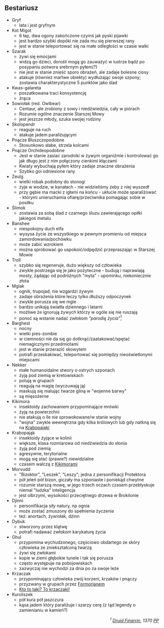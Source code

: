 ## Bestariusz
* Gryf<a id='b_gryf'></a>
    * lata i jest gryfnym
* Kot Migot<a id='b_migot'></a>
    * 6 łap, dwa ogony zakończone czymś jak pyski pijawki
    * jest bardzo szybki dopóki nie zada mu się pierwszej rany
    * jest w stanie teleportować się na małe odległości w czasie walki
* Szarak<a id='b_szarak'></a>
    * żywi się emocjami
    * widzą go dzieci, dorośli mogą go zauważyć w lustrze bądź po posypaniu potwora srebrnym pyłem(?)
    * nie jest w stanie znieść sporo obrażeń, ale zadaje bolesne ciosy
    * atakuje (również martwe obiekty) wydłużając swoje szpony; zostawia charakterystyczne 5 punktów jako ślad
* Kwas-galareta<a id='b_galareta'></a>
    * poszatkowana traci konsystencję
    * żrąca
* Sowiołak<a id='b_sowiolak'></a> (red. Owlbear)
    * Centaur, ale zrobiony z sowy i niedźwiedzia, cały w piórach
    * Rozumie ogólne znaczenie Starszej Mowy
    * jest jeszcze młody, szuka swojej rodziny
* Skolopendr<a id='b_stonoga'></a>
    * reaguje na ruch
    * atakuje jadem paraliżującym
* Pnącze Bluszczopodobne<a id='b_bluszcz'></a>
    * Stosunkowo słabe, strzela kolcami
* Pnącze Orchideopodobne<a id='b_orchidea'></a>
    * Jest w stanie zasiać zarodniki w żywym organiźmie i kontrolować go jak długo jest z nim połączony cienkimi kłączami
    * Kwiaty wybuchają pyłem który zadaje znaczne obrażenia
    * Szybko goi odniesione rany
* Zeulg<a id='b_zeulg'></a>
    * wielki robak podobny do stonogi
    * żyje w wodzie, w kanałach - nie widzieliśmy żeby z niej wyszedł
    * przy gębie ma macki z igłami na końcu - ukłucie może sparaliżować - którymi unieruchamia ofiarę/przeciwnika pomagając sobie w posiłku
* Ślimok<a id='b_slimok'></a>
    * zostawia za sobą ślad z czarnego śluzu zawierającego opiłki jakiegoś metalu
* Banshee<a id='b_banshee'></a>
    * niespokojny duch elfa
    * wysysa życie ze wszystkiego w pewnym promieniu od miejsca zamordowania/pochówku
    * może zabić wzrokiem
    * można spróbować go uspokoić/odpędzić przepraszając w Starszej Mowie
* Troll<a id='b_troll'></a>
    * szybko się regeneruje, dużo większy od człowieka
    * zwykle postrzega się je jako pożyteczne - budują i naprawiają mosty, żądając od podróżnych "myta" - upominku, niekoniecznie złota
* Mglak<a id='b_mglak'></a>
    * ognik, trupojad, nie wzgardzi żywym
    * zadaje obrażenia które leczy tylko dłuższy odpoczynek
    * zwykle porusza się we mgle
    * bardzo unikają światła dziennego i latarni
    * możliwe że ignorują żywych którzy w ogóle się nie ruszają
    * ponoć są wstanie nadać zwłokom _"parodię życia"_[<sup>1</sup>](#ad1)
* Barghest<a id='b_barghest'></a>
    * nocny
    * wielki pies-zombie
    * w ciemności nie da się go dotknąć/zaatakować/spętać niemagicznymi przedmiotami
    * jest w stanie przerazić skowytem
    * potrafi przeskakiwać, teleportować się pomiędzy nieoświetlonymi miejscami
* Nekker<a id='b_nekker'></a>
    * małe humanoidalne stwory o ostrych szponach
    * żyją pod ziemią w kretowiskach
    * polują w grupach
    * reagują na magię (wyczuwają ją)
    * maskują się malując twarze gliną w "wojenne barwy"
    * są mięsożerne
* Kikimora<a id='b_kikimora'></a>
    * insektoidy zachowaniem przypominające mrówki
    * żyją na powierzchni
    * nie atakują o ile nie sprowokowane/w stanie wojny
    * "wojna" zwykle wewnętrzna gdy kilka królowych lub gdy natkną się na [Krabopająki](#b_krabopajak)
* Krabopająk<a id='b_krabopajak'></a>
    * insektoidy żyjące w kolinii
    * większe, klasa rozmiarowa od niedźwiedzia do słonia
    * żyją pod ziemią
    * agresywne, terytorialne
    * mogą się stać (prawie?) niewidzialne
    * czasem walczą z [Kikimorami](#b_kikimora)
* Morvudd<a id='b_bizoktor'></a>
    * "Bizoktor", "Leszek", "Leszy"; jedna z personifikacji Protektora
    * pół jeleń pół bizon, giczały ma szponiaste i poniekąd chwytne
    * rozumie starszą mowę, w jego trzech oczach czasem przebłyskuje niemal "ludzka" inteligencja
    * jest olbrzymi, wysokości przeciętnego drzewa w Brokilonie
* Djinni<a id='b_djinni'></a>
    * personifikacja siły natury, np ognia
    * może zostać zmuszony do spełnienia życzenia
    * też: anortach, żywiołak, dżinn
* Dybuk<a id='b_dybuk'></a>
    * stworzony przez klątwę
    * potrafi nadawać zwłokom karykaturę życia
* Ghul<a id='b_ghul'></a>
    * przypomina wychudzonego, częściowo obdartego ze skóry człowieka ze zniekształconą twarzą
    * żywi się zwłokami
    * kopie w ziemi głębokie tunele i tak się porusza
    * często występuje na pobojowiskach
    * zazwyczaj nie wychodzi za dnia po za swoje leże
* Krzaczak<a id='b_krzaczak'></a>
    * przypominający człowieka zwój korzeni, krzaków i pnączy
    * przyzwany w grupach przez [Formorianem](#p_formorian)
    * [Kto to taki? To krzaczaki!](https://www.youtube.com/watch?v=PHnEKSFy3cU)
* Kuroliszek<a id='b_kuroliszek'></a>
    * pół kura pół jaszczura
    * kąsa jadem który paraliżuje i szarzy cerę (z tąd legendy o zamienianiu w kamień?)
<div align="right"><i><a id='ad1'></a><sup>1</sup>
<a href="https://nipsufn.github.io/journal.html#p_druid_finarrin">Druid Finarrin</a>, 1370 <a href="https://translate.google.com/#view=home&op=translate&sl=en&tl=la&text=after%20landing">PP</a>
</i></div>